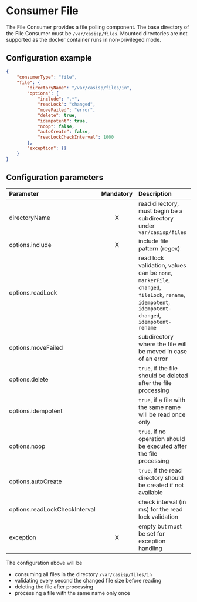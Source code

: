 # Consumer File
The File Consumer provides a file polling component. The base directory of the File Consumer must be `/var/casisp/files`. Mounted directories are not supported as the docker container runs in non-privileged mode.

## Configuration example
````json
{
    "consumerType": "file",
    "file": {
        "directoryName": "/var/casisp/files/in",
        "options": {
            "include": ".*",
            "readLock": "changed",
            "moveFailed": "error",
            "delete": true,
            "idempotent": true,
            "noop": false,
            "autoCreate": false,
            "readLockCheckInterval": 1000
        },
        "exception": {}
    }
}
````
## Configuration parameters
|Parameter|Mandatory|Description|
|:---|:---:|:---|
|directoryName|X|read directory, must begin be a subdirectory under `var/casisp/files`|
|options.include|X|include file pattern (regex)|
|options.readLock| |read lock validation, values can be `none`, `markerFile`, `changed`, `fileLock`, `rename`, `idempotent`, `idempotent-changed`, `idempotent-rename`|
|options.moveFailed| |subdirectory where the file will be moved in case of an error|
|options.delete| |`true`, if the file should be deleted after the file processing|
|options.idempotent| |`true`, if a file with the same name will be read once only|
|options.noop| |`true`, if no operation should be executed after the file processing|
|options.autoCreate| |`true`, if the read directory should be created if not available|
|options.readLockCheckInterval| |check interval (in ms) for the read lock validation|
|exception|X|empty but must be set for exception handling|

The configuration above will be
- consuming all files in the directory `/var/casisp/files/in`
- validating every second the changed file size before reading
- deleting the file after processing
- processing a file with the same name only once
